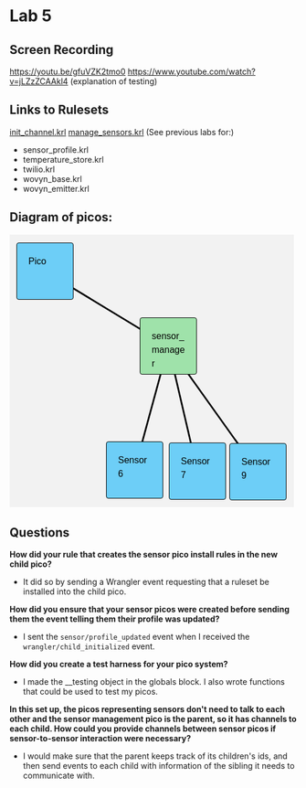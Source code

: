 
# Lab 5

## Screen Recording
https://youtu.be/gfuVZK2tmo0
https://www.youtube.com/watch?v=jLZzZCAAkl4 (explanation of testing)

## Links to Rulesets
[init_channel.krl](https://raw.githubusercontent.com/garrettguycharles/cs462/master/lab5/init_channel.krl)
[manage_sensors.krl](https://raw.githubusercontent.com/garrettguycharles/cs462/master/lab5/manage_sensors.krl)
(See previous labs for:)
* sensor_profile.krl
* temperature_store.krl
* twilio.krl
* wovyn_base.krl
* wovyn_emitter.krl

## Diagram of picos:
![Pico diagram](https://github.com/garrettguycharles/cs462/blob/master/lab5/screenshot.png?raw=true)


## Questions

**How did your rule that creates the sensor pico install rules in the new child pico?**
* It did so by sending a Wrangler event requesting that a ruleset be installed into the child pico.

**How did you ensure that your sensor picos were created before sending them the event telling them their profile was updated?**
* I sent the ```sensor/profile_updated``` event when I received the ```wrangler/child_initialized``` event.

**How did you create a test harness for your pico system?**
* I made the __testing object in the globals block.  I also wrote functions that could be used to test my picos.

**In this set up, the picos representing sensors don't need to talk to each other and the sensor management pico is the parent, so it has channels to each child. How could you provide channels between sensor picos if sensor-to-sensor interaction were necessary?**
* I would make sure that the parent keeps track of its children's ids, and then send events to each child with information of the sibling it needs to communicate with.
